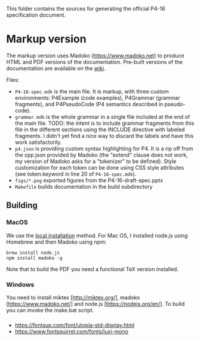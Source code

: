 This folder contains the sources for generating the official P4-16 specification document.

# Markup version

The markup version uses Madoko (https://www.madoko.net) to produce
HTML and PDF versions of the documentation. Pre-built versions of the
documentation are available on the
[wiki](https://github.com/p4lang/p4-spec/wiki).

Files:
- ```P4-16-spec.mdk``` is the main file. It is markup, with three custom
  environments: P4Example (code examples), P4Grammar (grammar
  fragments), and P4PseudoCode (P4 semantics described in pseudo-code).
- ```grammar.mdk``` is the whole grammar in a single file included at
  the end of the main file. TODO: the intent is to include grammar
  fragments from this file in the different sections using the INCLUDE
  directive with labeled fragments. I didn't yet find a nice way to
  discard the labels and have this work satisfactorily.
- ```p4.json``` is providing custom syntax highlighting for P4. It is a rip
  off from the cpp.json provided by Madoko (the "extend" clause does
  not work, my version of Madoko asks for a "tokenizer" to be
  defined). Style customization for each token can be done using CSS
  style attributes (see token.keyword in line 20 of ```P4-16-spec.mdk```).
- ```figs/*.png``` exported figures from the P4-16-draft-spec.pptx
- ```Makefile``` builds documentation in the build subdirectory

## Building

### MacOS

We use the [local
installation](http://research.microsoft.com/en-us/um/people/daan/madoko/doc/reference.html#sec-installation-and-usage)
method. For Mac OS, I installed node.js using Homebrew and then Madoko
using npm:
```
brew install node.js
npm install madoko -g
```
Note that to build the PDF you need a functional TeX version installed.

### Windows

You need to install miktex [http://miktex.org/], madoko
[https://www.madoko.net/] and node.js [https://nodejs.org/en/].  To
build you can invoke the make.bat script.

###
- https://fontsup.com/font/utopia-std-display.html
- https://www.fontsquirrel.com/fonts/luxi-mono
